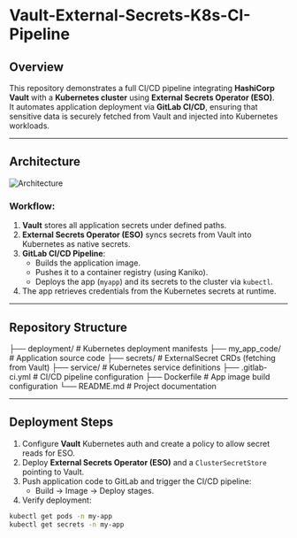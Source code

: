 # Vault-External-Secrets-K8s-CI-Pipeline

## Overview
This repository demonstrates a full CI/CD pipeline integrating **HashiCorp Vault** with a **Kubernetes cluster** using **External Secrets Operator (ESO)**.  
It automates application deployment via **GitLab CI/CD**, ensuring that sensitive data is securely fetched from Vault and injected into Kubernetes workloads.

---

## Architecture

![Architecture](./architecture.png)

### Workflow:
1. **Vault** stores all application secrets under defined paths.
2. **External Secrets Operator (ESO)** syncs secrets from Vault into Kubernetes as native secrets.
3. **GitLab CI/CD Pipeline**:
   - Builds the application image.
   - Pushes it to a container registry (using Kaniko).
   - Deploys the app (`myapp`) and its secrets to the cluster via `kubectl`.
4. The app retrieves credentials from the Kubernetes secrets at runtime.

---

## Repository Structure

├── deployment/ # Kubernetes deployment manifests
├── my_app_code/ # Application source code
├── secrets/ # ExternalSecret CRDs (fetching from Vault)
├── service/ # Kubernetes service definitions
├── .gitlab-ci.yml # CI/CD pipeline configuration
├── Dockerfile # App image build configuration
└── README.md # Project documentation


---

## Deployment Steps
1. Configure **Vault** Kubernetes auth and create a policy to allow secret reads for ESO.
2. Deploy **External Secrets Operator (ESO)** and a `ClusterSecretStore` pointing to Vault.
3. Push application code to GitLab and trigger the CI/CD pipeline:
   - Build → Image → Deploy stages.
4. Verify deployment:
```bash
kubectl get pods -n my-app
kubectl get secrets -n my-app
